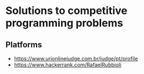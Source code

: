 # Solutions to competitive programming problems

## Platforms
- https://www.urionlinejudge.com.br/judge/pt/profile
- https://www.hackerrank.com/RafaelRubbioli

